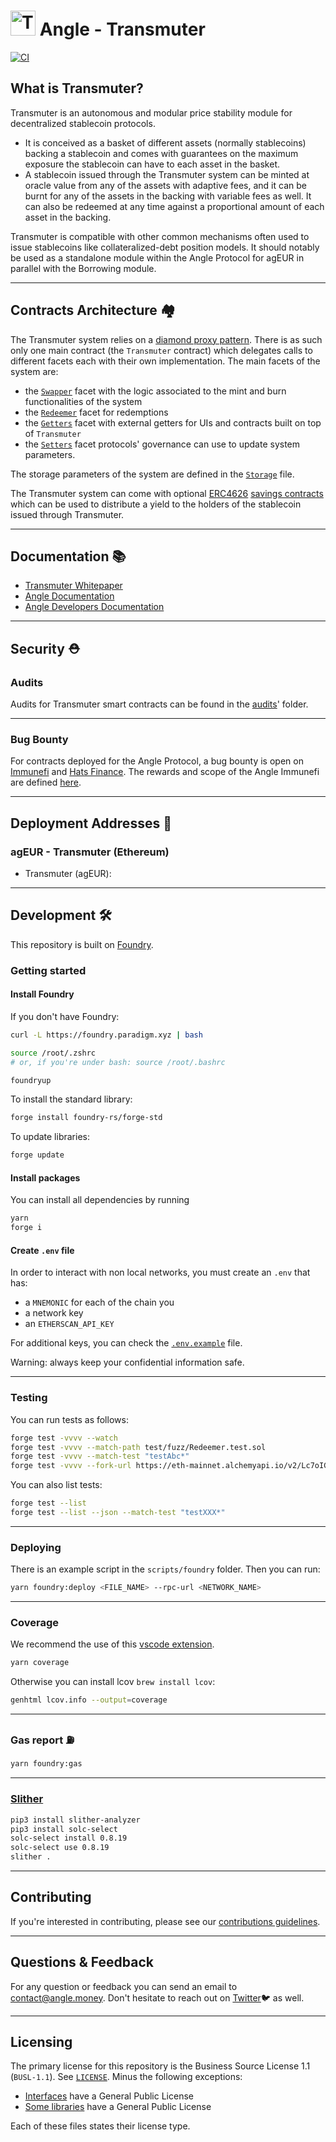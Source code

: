 # <img src="logo.svg" alt="Transmuter" height="40px"> Angle - Transmuter

[![CI](https://github.com/AngleProtocol/angle-transmuter/workflows/CI/badge.svg)](https://github.com/AngleProtocol/angle-transmuter/actions?query=workflow%3ACI)

## What is Transmuter?

Transmuter is an autonomous and modular price stability module for decentralized stablecoin protocols.

- It is conceived as a basket of different assets (normally stablecoins) backing a stablecoin and comes with guarantees on the maximum exposure the stablecoin can have to each asset in the basket.
- A stablecoin issued through the Transmuter system can be minted at oracle value from any of the assets with adaptive fees, and it can be burnt for any of the assets in the backing with variable fees as well. It can also be redeemed at any time against a proportional amount of each asset in the backing.

Transmuter is compatible with other common mechanisms often used to issue stablecoins like collateralized-debt position models. It should notably be used as a standalone module within the Angle Protocol for agEUR in parallel with the Borrowing module.

---

## Contracts Architecture 🏘️

The Transmuter system relies on a [diamond proxy pattern](https://eips.ethereum.org/EIPS/eip-2535). There is as such only one main contract (the `Transmuter` contract) which delegates calls to different facets each with their own implementation. The main facets of the system are:

- the [`Swapper`](./contracts/transmuter/facets/Swapper.sol) facet with the logic associated to the mint and burn functionalities of the system
- the [`Redeemer`](./contracts/transmuter/facets/Redeemer.sol) facet for redemptions
- the [`Getters`](./contracts/transmuter/facets/Swapper.sol) facet with external getters for UIs and contracts built on top of `Transmuter`
- the [`Setters`](./contracts/transmuter/facets/Setters.sol) facet protocols' governance can use to update system parameters.

The storage parameters of the system are defined in the [`Storage`](./contracts/transmuter/Storage.sol) file.

The Transmuter system can come with optional [ERC4626](https://eips.ethereum.org/EIPS/eip-4626) [savings contracts](./contracts/savings/) which can be used to distribute a yield to the holders of the stablecoin issued through Transmuter.

---

## Documentation 📚

- [Transmuter Whitepaper](https://docs.angle.money/overview/whitepapers)
- [Angle Documentation](https://docs.angle.money)
- [Angle Developers Documentation](https://developers.angle.money)

---

## Security ⛑️

### Audits

Audits for Transmuter smart contracts can be found in the [audits](./audits/)' folder.

---

### Bug Bounty

For contracts deployed for the Angle Protocol, a bug bounty is open on [Immunefi](https://immunefi.com) and [Hats Finance](https://hats.finance). The rewards and scope of the Angle Immunefi are defined [here](https://immunefi.com/bounty/angleprotocol/).

---

## Deployment Addresses 🚦

### agEUR - Transmuter (Ethereum)

- Transmuter (agEUR):

---

## Development 🛠️

This repository is built on [Foundry](https://github.com/foundry-rs/foundry).

### Getting started

#### Install Foundry

If you don't have Foundry:

```bash
curl -L https://foundry.paradigm.xyz | bash

source /root/.zshrc
# or, if you're under bash: source /root/.bashrc

foundryup
```

To install the standard library:

```bash
forge install foundry-rs/forge-std
```

To update libraries:

```bash
forge update
```

#### Install packages

You can install all dependencies by running

```bash
yarn
forge i
```

#### Create `.env` file

In order to interact with non local networks, you must create an `.env` that has:

- a `MNEMONIC` for each of the chain you
- a network key
- an `ETHERSCAN_API_KEY`

For additional keys, you can check the [`.env.example`](/.env.example) file.

Warning: always keep your confidential information safe.

---

### Testing

You can run tests as follows:

```bash
forge test -vvvv --watch
forge test -vvvv --match-path test/fuzz/Redeemer.test.sol
forge test -vvvv --match-test "testAbc*"
forge test -vvvv --fork-url https://eth-mainnet.alchemyapi.io/v2/Lc7oIGYeL_QvInzI0Wiu_pOZZDEKBrdf
```

You can also list tests:

```bash
forge test --list
forge test --list --json --match-test "testXXX*"
```

---

### Deploying

There is an example script in the `scripts/foundry` folder. Then you can run:

```bash
yarn foundry:deploy <FILE_NAME> --rpc-url <NETWORK_NAME>
```

---

### Coverage

We recommend the use of this [vscode extension](ryanluker.vscode-coverage-gutters).

```bash
yarn coverage
```

Otherwise you can install lcov `brew install lcov`:

```bash
genhtml lcov.info --output=coverage
```

---

### Gas report ⛽️

```bash
yarn foundry:gas
```

---

### [Slither](https://github.com/crytic/slither)

```bash
pip3 install slither-analyzer
pip3 install solc-select
solc-select install 0.8.19
solc-select use 0.8.19
slither .
```

---

## Contributing

If you're interested in contributing, please see our [contributions guidelines](./CONTRIBUTING.md).

---

## Questions & Feedback

For any question or feedback you can send an email to [contact@angle.money](mailto:contact@angle.money). Don't hesitate to reach out on [Twitter](https://twitter.com/AngleProtocol)🐦 as well.

---

## Licensing

The primary license for this repository is the Business Source License 1.1 (`BUSL-1.1`). See [`LICENSE`](./LICENSE). Minus the following exceptions:

- [Interfaces](contracts/interfaces/) have a General Public License
- [Some libraries](contracts/transmuter/libraries/LibHelpers.sol) have a General Public License

Each of these files states their license type.
